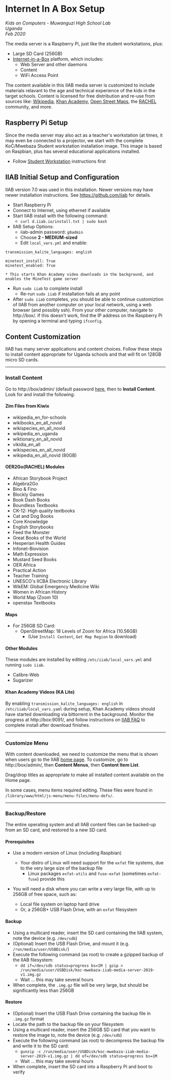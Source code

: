 # Internet In A Box Setup

_Kids on Computers - Muwanguzi High School Lab_<br />
_Uganda_<br />
_Feb 2020_<br />

The media server is a Raspberry Pi, just like the student workstations, plus:

- Large SD Card (256GB)
- [Internet-in-a-Box](http://internet-in-a-box.org) platform, which includes:
  - Web Server and other daemons
  - Content
  - WiFi Access Point

The content available in this IIAB media server is customized to include
materials relavant to the age and technical experience of the kids in
the target schools. Content is licensed for free distribution and re-use
from sources like:
[Wikipedia](https://www.wikipedia.org/),
[Khan Academy](),
[Open Street Maps](),
the [RACHEL](https://worldpossible.org/rachel) community,
and more.

## Raspberry Pi Setup

Since the media server may also act as a teacher's workstation (at times, it may
even be connected to a projector, we start with the complete KoC/Mwebaza Student
workstation installation image. This image is based on Raspbian, plus has several
educational applications installed.

- Follow [Student Workstation](README.md) instructions first

## IIAB Initial Setup and Configuration

IIAB version 7.0 was used in this installation. Newer versions may have newer installation instructions. See https://github.com/iiab for details.

- Start Raspberry Pi
- Connect to Internet, using ethernet if available
- Start IIAB install with the following command:
  - `curl d.iiab.io/install.txt | sudo bash`
- IIAB Setup Options:
  - iiab-admin password: `g0admin`
  - Choose **2 - MEDIUM-sized**
  - Edit `local_vars.yml` and enable:

```
transmission_kalite_languages: english

minetest_install: True
minetest_enabled: True
```

    * This starts Khan Academy video downloads in the background, and enables the MineTest game server

- Run `sudo iiab` to complete install
  - Re-run `sudo iiab` if installation fails at any point
- After `sudo iiab` completes, you should be able to continue customiztion of IIAB from another computer on your local network, using a web browser (and possibly ssh). From your other computer, navigate to http://box/. If this doesn't work, find the IP address on the Raspberry Pi by opening a terminal and typing `ifconfig`.

## Content Customization

IIAB has many server applications and content choices. Follow these steps to install content appropriate for Uganda schools and that will fit on 128GB micro SD cards.

---

### Install Content

Go to http://box/admin/ (default password [here](http://wiki.laptop.org/go/IIAB/FAQ#What_are_the_default_passwords.3F), then to **Install Content**. Look for and install the following:

#### Zim Files from Kiwix

- wikipedia_en_for-schools
- wikibooks_en_all_novid
- wikispecies_en_all_novid
- wikipedia_en_uganda
- wiktionary_en_all_novid
- vikidia_en_all
- wikispecies_en_all_novid
- wikipedia_en_all_novid (80GB)

#### OER2Go(RACHEL) Modules

- African Storybook Project
- Algebra2Go
- Bino & Fino
- Blockly Games
- Book Dash Books
- Boundless Textbooks
- CK-12: High quality textbooks
- Cat and Dog Books
- Core Knowledge
- English Storybooks
- Feed the Monster
- Great Books of the World
- Hesperian Health Guides
- Infonet-Biovision
- Math Expression
- Mustard Seed Books
- OER Africa
- Practical Action
- Teacher Training
- UNESCO's IICBA Electronic Library
- WikEM: Global Emergency Medicine Wiki
- Women in African History
- World Map (Zoom 10)
- openstax Textbooks

#### Maps

- For 256GB SD Card:
  - OpenStreetMap: 18 Levels of Zoom for Africa (10.56GB)
    - (Use `Install Content`, `Get Map Region` to download)

#### Other Modules

These modules are installed by editing `/etc/iiab/local_vars.yml` and running `sudo iiab`.

- Calibre-Web
- Sugarizer

#### Khan Academy Videos (KA Lite)

By enabling `transmission_kalite_languages: english` in `/etc/iiab/local_vars.yaml` during setup, Khan Academy videos should have started downloading via bittorrent in the background. Monitor the progress at http://box:9091/, and follow instructions on [IIAB FAQ](http://wiki.laptop.org/go/IIAB/FAQ#KA_Lite_Administration:_What_tips_.26_tricks_exist.3F) to complete install after download finishes.

---

### Customize Menu

With content downloaded, we need to customize the menu that is shown when users go to the IIAB [home page](http://box/home). To customize, go to http://box/admin/, then **Content Menus**, then **Content Item List**.

Drag/drop titles as appropriate to make all installed content available on the Home page.

In some cases, menu items required editing. These files were found in `/library/www/html/js-menu/menu-files/menu-defs/`.

---

### Backup/Restore

The entire operating system and all IIAB content files can be backed-up from an SD card, and restored to a new SD card.

#### Prerequisites

- Use a modern version of Linux (including Raspbian)
  - Your distro of Linux will need support for the `exfat` file systems, due to the very large size of the backup file
    - Linux packages `exfat-utils` and `fuse-exfat` (sometimes `exfat-fuse`) provide this
- You will need a disk where you can write a very large file, with up to 256GB of free space, such as:

  - Local file system on laptop hard drive
  - Or, a 256GB+ USB Flash Drive, with an `exfat` filesystem

#### Backup

- Using a multicard reader, insert the SD card containing the IIAB system, note the device (e.g. `/dev/sdb`)
- (Optional) Insert the USB Flash Drive, and mount it (e.g. `/run/media/user/USBDisk/`)
- Execute the following command (as root) to create a gzipped backup of the IIAB filesystem:
  - `dd if=/dev/sdb status=progress bs=1M | gzip > /run/media/user/USBDisk/koc-mwebaza-iiab-media-server-2019-v1.img.gz`
  - Wait ... this may take several hours
- When complete, the `.img.gz` file will be very large, but should be significantly less than 256GB

#### Restore

- (Optional) Insert the USB Flash Drive containing the backup file in `.img.gz` format
- Locate the path to the backup file on your filesystem
- Using a multicard reader, insert the 256GB SD card that you want to restore the image to, note the device (e.g. `/dev/sdb`)
- Execute the following command (as root) to decompress the backup file and write it to the SD card:
  - `gunzip -c /run/media/user/USBDisk/koc-mwebaza-iiab-media-server-2019-v1.img.gz | dd of=/dev/sdb status=progress bs=1M`
  - Wait ... this may take several hours
- When complete, insert the SD card into a Raspberry Pi and boot to verify
